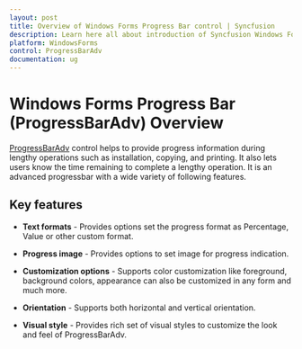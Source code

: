 ```yaml
---
layout: post
title: Overview of Windows Forms Progress Bar control | Syncfusion
description: Learn here all about introduction of Syncfusion Windows Forms Progress Bar (ProgressBarAdv) control, its elements and more details.
platform: WindowsForms
control: ProgressBarAdv
documentation: ug
---
```


# Windows Forms Progress Bar (ProgressBarAdv) Overview

[ProgressBarAdv](https://help.syncfusion.com/cr/windowsforms/Syncfusion.Windows.Forms.Tools.ProgressBarAdv.html) control helps to provide progress information during lengthy operations such as installation, copying, and printing. It also lets users know the time remaining to complete a lengthy operation. It is an advanced progressbar with a wide variety of following features.

## Key features

* **Text formats** - Provides options set the progress format as Percentage, Value or other custom format.

* **Progress image** - Provides options to set image for progress indication.

* **Customization options** - Supports color customization like foreground, background colors, appearance can also be customized in any form and much more.

* **Orientation** - Supports both horizontal and vertical orientation.

* **Visual style** - Provides rich set of visual styles to customize the look and feel of ProgressBarAdv.
